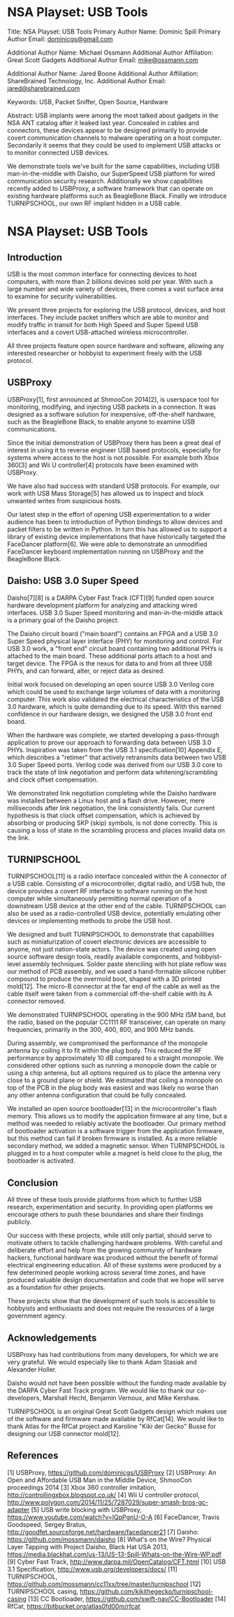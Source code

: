 # NSA Playset: USB Tools

Title: NSA Playset: USB Tools
Primary Author Name: Dominic Spill
Primary Author Email: dominicgs@gmail.com

Additional Author Name: Michael Ossmann
Additional Author Affiliation: Great Scott Gadgets
Additional Author Email: mike@ossmann.com

Additional Author Name: Jared Boone
Additional Author Affiliation: ShareBrained Technology, Inc.
Additional Author Email: jared@sharebrained.com

Keywords: USB, Packet Sniffer, Open Source, Hardware

Abstract:
USB implants were among the most talked about gadgets in the NSA ANT catalog
after it leaked last year. Concealed in cables and connectors, these devices
appear to be designed primarily to provide covert communication channels to
malware operating on a host computer. Secondarily it seems that they could be
used to implement USB attacks or to monitor connected USB devices.

We demonstrate tools we've built for the same capabilities, including USB
man-in-the-middle with Daisho, our SuperSpeed USB platform for wired
communication security research. Additionally we show capabilities recently
added to USBProxy, a software framework that can operate on existing hardware
platforms such as BeagleBone Black. Finally we introduce TURNIPSCHOOL, our own
RF implant hidden in a USB cable.


# NSA Playset: USB Tools

## Introduction

USB is the most common interface for connecting devices to host computers, with
more than 2 billions devices sold per year. With such a large number and wide
variety of devices, there comes a vast surface area to examine for security
vulnerabilities.

We present three projects for exploring the USB protocol, devices, and host
interfaces. They include packet sniffers which are able to monitor and modify
traffic in transit for both High Speed and Super Speed USB interfaces and a
covert USB-attached wireless microcontroller.

All three projects feature open source hardware and software, allowing any
interested researcher or hobbyist to experiment freely with the USB protocol.


## USBProxy

USBProxy[1], first announced at ShmooCon 2014[2], is userspace tool for
monitoring, modifying, and injecting USB packets in a connection. It was
designed as a software solution for inexpensive, off-the-shelf hardware, such as
the BeagleBone Black, to enable anyone to examine USB communications.

Since the initial demonstration of USBProxy there has been a great deal of
interest in using it to reverse engineer USB based protocols, especially for
systems where access to the host is not possible. For example both Xbox 360[3]
and Wii U controller[4] protocols have been examined with USBProxy.

We have also had success with standard USB protocols. For example, our work with
USB Mass Storage[5] has allowed us to inspect and block unwanted writes from
suspicious hosts.

Our latest step in the effort of opening USB experimentation to a wider audience
has been to introduction of Python bindings to allow devices and packet filters
to be written in Python. In turn this has allowed us to support a library of
existing device implementations that have historically targeted the FaceDancer
platform[6]. We were able to demonstrate an unmodified FaceDancer keyboard
implementation running on USBProxy and the BeagleBone Black.


## Daisho: USB 3.0 Super Speed

Daisho[7][8] is a DARPA Cyber Fast Track (CFT)[9] funded open source hardware
development platform for analyzing and attacking wired interfaces. USB 3.0 Super
Speed monitoring and man-in-the-middle attack is a primary goal of the Daisho
project.

The Daisho circuit board ("main board") contains an FPGA and a USB 3.0 Super
Speed physical layer interface (PHY) for monitoring and control. For USB 3.0
work, a "front end" circuit board containing two additional PHYs is attached to
the main board. These additional ports attach to a host and target device. The
FPGA is the nexus for data to and from all three USB PHYs, and can forward,
alter, or reject data as desired.

Initial work focused on developing an open source USB 3.0 Verilog core which
could be used to exchange large volumes of data with a monitoring computer. This
work also validated the electrical characteristics of the USB 3.0 hardware,
which is quite demanding due to its speed. With this earned confidence in our
hardware design, we designed the USB 3.0 front end board.

When the hardware was complete, we started developing a pass-through application
to prove our approach to forwarding data between USB 3.0 PHYs. Inspiration was
taken from the USB 3.1 specification[10] Appendix E, which describes a "retimer"
that actively retransmits data between two USB 3.0 Super Speed ports. Verilog
code was derived from our USB 3.0 core to track the state of link negotiation
and perform data whitening/scrambling and clock offset compensation.

We demonstrated link negotiation completing while the Daisho hardware was
installed between a Linux host and a flash drive. However, mere milliseconds
after link negotiation, the link consistently fails. Our current hypothesis is
that clock offset compensation, which is achieved by absorbing or producing SKP
(skip) symbols, is not done correctly. This is causing a loss of state in the
scrambling process and places invalid data on the link.


## TURNIPSCHOOL

TURNIPSCHOOL[11] is a radio interface concealed within the A connector of a USB
cable. Consisting of a microcontroller, digital radio, and USB hub, the device
provides a covert RF interface to software running on the host computer while
simultaneously permitting normal operation of a downstream USB device at the
other end of the cable. TURNIPSCHOOL can also be used as a radio-controlled USB
device, potentially emulating other devices or implementing methods to probe the
USB host.

We designed and built TURNIPSCHOOL to demonstrate that capabilities such as
miniaturization of covert electronic devices are accessible to anyone, not just
nation-state actors. The device was created using open source software design
tools, readily available components, and hobbyist-level assembly techniques.
Solder paste stenciling with hot plate reflow was our method of PCB assembly,
and we used a hand-formable silicone rubber compound to produce the overmold
boot, shaped with a 3D printed mold[12]. The micro-B connector at the far end of
the cable as well as the cable itself were taken from a commercial off-the-shelf
cable with its A connector removed.

We demonstrated TURNIPSCHOOL operating in the 900 MHz ISM band, but the radio,
based on the popular CC1111 RF transceiver, can operate on many frequencies,
primarily in the 300, 400, 800, and 900 MHz bands.

During assembly, we compromised the performance of the monopole antenna by
coiling it to fit within the plug body. This reduced the RF performance by
approximately 10 dB compared to a straight monopole. We considered other options
such as running a monopole down the cable or using a chip antenna, but all
options required us to place the antenna very close to a ground plane or shield.
We estimated that coiling a monopole on top of the PCB in the plug body was
easiest and was likely no worse than any other antenna configuration that could
be fully concealed.

We installed an open source bootloader[13] in the microcontroller's flash
memory. This allows us to modify the application firmware at any time, but a
method was needed to reliably activate the bootloader. Our primary method of
bootloader activation is a software trigger from the application firmware, but
this method can fail if broken firmware is installed. As a more reliable
secondary method, we added a magnetic sensor. When TURNIPSCHOOL is plugged in to
a host computer while a magnet is held close to the plug, the bootloader is
activated.


## Conclusion

All three of these tools provide platforms from which to further USB research,
experimentation and security. In providing open platforms we encourage others to
push these boundaries and share their findings publicly.

Our success with these projects, while still only partial, should serve to
motivate others to tackle challenging hardware problems. With careful and
deliberate effort and help from the growing community of hardware hackers,
functional hardware was produced without the benefit of formal electrical
engineering education. All of these systems were produced by a few determined
people working across several time zones, and have produced valuable design
documentation and code that we hope will serve as a foundation for other
projects.

These projects show that the development of such tools is accessible to
hobbyists and enthusiasts and does not require the resources of a large
government agency.


## Acknowledgements

USBProxy has had contributions from many developers, for which we are very
grateful. We would especially like to thank Adam Stasiak and Alexander Holler.

Daisho would not have been possible without the funding made available by the
DARPA Cyber Fast Track program. We would like to thank our co-developers,
Marshall Hecht, Benjamin Vernoux, and Mike Kershaw.

TURNIPSCHOOL is an original Great Scott Gadgets design which makes use of the
software and firmware made available by RfCat[14]. We would like to thank Atlas
for the RfCat project and Karoline "Kiki der Gecko" Busse for designing our USB
connector mold[12].


## References

[1] USBProxy, https://github.com/dominicgs/USBProxy
[2] USBProxy: An Open and Affordable USB Man in the Middle Device, ShmooCon proceedings 2014
[3] Xbox 360 controller imitation, http://controllingxbox.blogspot.co.uk/
[4] Wii U controller protocol, http://www.polygon.com/2014/11/25/7287029/super-smash-bros-gc-adapter
[5] USB write blocking with USBProxy, https://www.youtube.com/watch?v=IQpPgnU-O-A
[6] FaceDancer, Travis Goodspeed, Sergey Bratus, http://goodfet.sourceforge.net/hardware/facedancer21
[7] Daisho: https://github.com/mossmann/daisho
[8] What's on the Wire? Physical Layer Tapping with Project Daisho, Black Hat USA 2013, https://media.blackhat.com/us-13/US-13-Spill-Whats-on-the-Wire-WP.pdf
[9] Cyber Fast Track, http://www.darpa.mil/OpenCatalog/CFT.html
[10] USB 3.1 Specification, http://www.usb.org/developers/docs/
[11] TURNIPSCHOOL, https://github.com/mossmann/cc11xx/tree/master/turnipschool
[12] TURNIPSCHOOL casing, https://github.com/kikithegecko/turnipschool-casing
[13] CC Bootloader, https://github.com/swift-nav/CC-Bootloader
[14] RfCat, https://bitbucket.org/atlas0fd00m/rfcat
